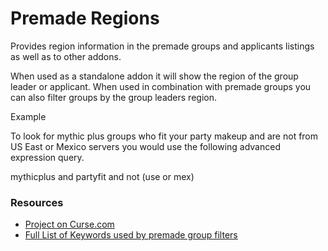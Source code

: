 # Premade Regions

Provides region information in the premade groups and applicants listings as well as to other addons.

When used as a standalone addon it will show the region of the group leader or applicant.  When used in combination with premade groups you can also filter groups by the group leaders region.

Example

To look for mythic plus groups who fit your party makeup and are not from US East or Mexico servers you would use the following advanced expression query.

mythicplus and partyfit and not (use or mex)

<h3>Resources</h3>
<ul>
<li><a href="https://mods.curse.com/addons/wow/premade-regions" rel="nofollow">Project on Curse.com</a></li>
<li><a href="https://github.com/0xbs/premade-groups-filter/wiki/Keywords" title="Full List of Keywords">Full List of Keywords used by premade group filters</a></li>
</ul>
